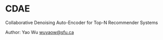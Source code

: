 # CDAE
Collaborative Denoising Auto-Encoder for Top-N Recommender Systems

Author: Yao Wu <wuyaow@sfu.ca>

